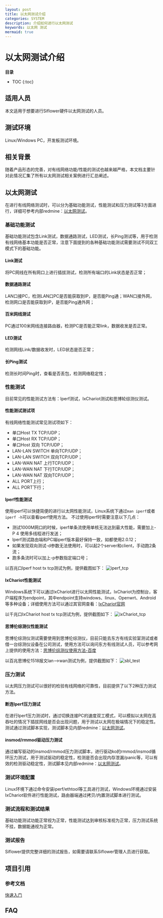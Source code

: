 ```yaml
---
layout: post
title: 以太网测试介绍
categories: SYSTEM
description: 介绍如何进行以太网测试
keywords: 以太网 测试
mermaid: true
---
```


# 以太网测试介绍


**目录**

* TOC
{:toc}


## 适用人员

本文适用于想要进行Siflower硬件以太网测试的人员。

## 测试环境

Linux/Windows PC，开发板测试环境。

## 相关背景

随着产品形态的完善，对有线网络功能/性能的测试也越来越严格，本文档主要针对此情况汇集了所有以太网测试相关案例进行汇总阐述。

## 以太网测试

在进行有线网络测试时，可以分为基础功能测试，性能测试和压力测试等3方面进行，详细可参考内部redmine：[以太网测试](http://redmine.siflower.cn/redmine/issues/7259)。

### 基础功能测试

基础功能测试包含Link测试，数据通路测试，LED测试，长Ping测试等，用于检测有线网络基本功能是否正常，注意下面提到的各种基础功能测试需要测试不同双工模式下的基础功能。

#### Link测试

将PC网线在所有网口上进行插拔测试，检测所有端口的Link状态是否正常；

#### 数据通路测试

LAN口接PC，检测LAN口PC是否能获取到IP，是否能Ping通；WAN口接外网，检测网口是否能获取到IP，是否能Ping通外网；

#### 百米网线测试

PC通过100米网线连接路由器，检测PC是否能正常link，数据收发是否正常。

#### LED测试

检测网线Link/数据收发时，LED状态是否正常；

#### 长Ping测试

检测长时间Ping时，查看是否丢包，检测网络稳定性；

### 性能测试

目前常见的性能测试方法有：Iperf测试，IxChariot测试和思博轮综测仪测试。

#### 性能测试测试项

有线网络性能测试常见测试项如下：
* 单口Host TX TCP/UDP；
* 单口Host RX TCP/UDP；
* 单口Host 双向 TCP/UDP；
* LAN-LAN SWITCH 单向TCP/UDP；
* LAN-LAN SWITCH 双向TCP/UDP；
* LAN-WAN NAT 上行TCP/UDP；
* LAN-WAN NAT 下行TCP/UDP；
* LAN-WAN NAT 双向TCP/UDP；
* ALL PORT上行；
* ALL PORT下行；

#### Iperf性能测试

使用iperf可以快捷简便的进行以太网性能测试，Linux系统下通过```man iperf```或者```iperf -h```可以查看iperf使用方法。
不过使用iperf时需要注意以下几点：
- 测试1000M网口的时候，iperf单条流使用单核无法达到最大性能，需要加上-P 4 使用多线程进行发送；
- Iperf测试路由端和PC端iperf版本最好保持一致，如都使用2.0.12；
- 如果发现双向测试-d参数无法使用时，可以起2个server和client，手动跑2条流；
- 跑多条流时可以加上-p参数指定端口号；

以百兆口Iperf host tx tcp测试为例，提供截图如下：
![iperf_tcp](/assets/images/ethernet_test/host_tx_tcp_iperf.png)


#### IxChariot性能测试

Windows系统下可以通过IxChariot进行以太网性能测试，IxChariot为控制台，客户端程序为endpoint，其中endpoint支持windows、linux、Openwrt、Android等多种设备；详细使用方法可以通过其官网查看：[IxChariot官网](https://www.ixiacom.com/zh/products/ixchariot)

以千兆口IxChariot host tx tcp测试为例，提供截图如下：
![ixChariot_tcp](/assets/images/ethernet_test/host_tx_tcp_IxChariot.png)

#### 思博伦综测仪性能测试
思博伦综测仪测试需要使用到思博伦综测仪，目前只能去东方有线实验室测试或者借一台综测仪设备在公司测试，使用方法可以询问东方有线测试人员，可以参考网上提供的使用方法：[思博伦综测仪使用方法-百度](https://wenku.baidu.com/view/efeb861ffad6195f312ba624.html)

以百兆思博伦1518报文lan-->wan测试为例，提供截图如下：
![sbl_test](/assets/images/ethernet_test/1518-up-SBL.png)

### 压力测试

以太网压力测试可以很好的检验有线网络的可靠性，目前提供了以下2种压力测试方法。

#### 断连Iperf压力测试

在进行Iperf压力测试时，通过切换连接PC的速度双工模式，可以模拟以太网在高吞吐的情况下插拔网线是否会出现问题，用于测试以太网在极端情况下的稳定性。测试通过测试脚本实现，测试脚本见内部redmine：[以太网测试](http://redmine.siflower.cn/redmine/issues/7259)。

#### insmod/rmmod驱动压力测试

通过编写驱动的insmod/rmmod压力测试脚本，进行驱动ko的rmmod/insmod循环压力测试，用于测试驱动的稳定性，检测是否会出现内存泄漏/panic等，可以有效的检测驱动稳定性，测试脚本见内部redmine：[以太网测试](http://redmine.siflower.cn/redmine/issues/7259)。

### 测试环境配置

Linux环境下通过命令安装iperf/ethtool等工具进行测试，Windows环境通过安装IxChariot软件进行性能测试，路由器端通过拷贝/内置测试脚本进行测试。

### 测试流程和测试结果

基础功能测试功能正常视为正常，性能测试达到审核标准视为正常，压力测试系统不挂，数据能通视为正常。

### 测试报告

Siflower提供完整详细的测试报告，如需要请联系Siflower管理人员进行获取。

## 项目引用

### 参考文档

[快速入门](https://siflower.github.io/2020/08/05/quick_start/)

## FAQ
